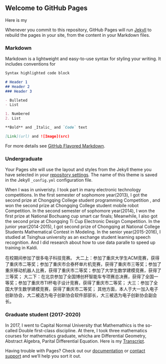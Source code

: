 ## Welcome to GitHub Pages

Here is my 

Whenever you commit to this repository, GitHub Pages will run [Jekyll](https://jekyllrb.com/) to rebuild the pages in your site, from the content in your Markdown files.

### Markdown

Markdown is a lightweight and easy-to-use syntax for styling your writing. It includes conventions for

```markdown
Syntax highlighted code block

# Header 1
## Header 2
### Header 3

- Bulleted
- List

1. Numbered
2. List

**Bold** and _Italic_ and `Code` text

[Link](url) and ![Image](src)
```

For more details see [GitHub Flavored Markdown](https://guides.github.com/features/mastering-markdown/).

### Undergraduate

Your Pages site will use the layout and styles from the Jekyll theme you have selected in your [repository settings](https://github.com/tanghui-cslt/tanghui.github.io/settings/pages). The name of this theme is saved in the Jekyll `_config.yml` configuration file.

When I was in univeristy. I took part in many electronic technology competitions.
In the first semester of sophomore year(2013), I got the second prize at Chongqing College student programming Competition , and won the second prize at Chongqing College student mobile robot Competition.
In the second semester of sophomore year(2014), I won the first prize at National Bochuang cup smart car finals; Meanwhile, I also got the second prize at Chongqing Ti Cup Electronic Design Competition.
In the junior year(2014-2015), I got second prize of Chongqing at National College Students Mathematical Contest in Modeling.
In the senior year(2015-2016), I studied at Tsinghua university as an exchange student learning speech recognition.  And I did research about how to use data paralle to speed up training in Kaldi.

  在校期间参加了很多电子科技竞赛。
  大二上：参加了重庆大学生ACM竞赛，获得了重庆市二等奖；参加了重庆市合泰杯单片机竞赛，获得了重庆市三等奖；参加了重庆移动机器人比赛，获得了重庆市二等奖；参加了大学生数学建模竞赛，获得了三等奖；
  大二下：在北京参加了全国博创杯智能车专项赛总决赛，获得了全国一等奖；参加了重庆市TI杯电子设计竞赛，获得了重庆市二等奖；
大三：参加了全国大学生数学建模竞赛，获得了重庆市二等奖；
其他方面，本人于大一加入电子创新协会，大二被选为电子创新协会软件部部长，大三被选为电子创新协会副会长。

### Graduate student (2017-2020)

In 2017, I went to Capital Normal University that Mathemathics is the so-called Double first-class discipline. At there, I took three mathematics courses for mathematics graduate, whicha are Differential Geometry, Abstract Algebra, Parital Differential Equation. Here is my [Transcript](https://github.com/tanghui-cslt/tanghui-cslt.github.io/blob/master/transcript.pdf).

Having trouble with Pages? Check out our [documentation](https://docs.github.com/categories/github-pages-basics/) or [contact support](https://support.github.com/contact) and we’ll help you sort it out.
